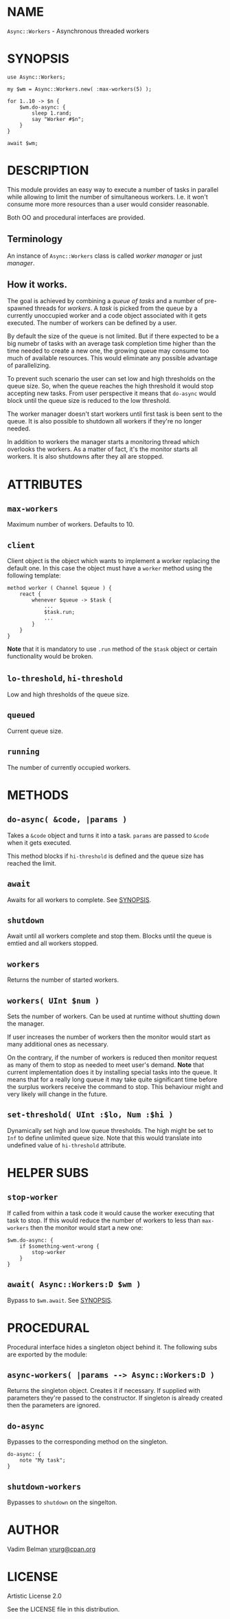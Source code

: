 NAME
====

`Async::Workers` - Asynchronous threaded workers

SYNOPSIS
========

    use Async::Workers;

    my $wm = Async::Workers.new( :max-workers(5) );

    for 1..10 -> $n {
        $wm.do-async: {
            sleep 1.rand;
            say "Worker #$n";
        }
    }

    await $wm;

DESCRIPTION
===========

This module provides an easy way to execute a number of tasks in parallel while allowing to limit the number of simultaneous workers. I.e. it won't consume more more resources than a user would consider reasonable.

Both OO and procedural interfaces are provided.

Terminology
-----------

An instance of `Async::Workers` class is called *worker manager* or just *manager*.

How it works.
-------------

The goal is achieved by combining a *queue of tasks* and a number of pre-spawned threads for *workers*. A *task* is picked from the queue by a currently unoccupied worker and a code object associated with it gets executed. The number of workers can be defined by a user.

By default the size of the queue is not limited. But if there expected to be a big numebr of tasks with an average task completion time higher than the time needed to create a new one, the growing queue may consume too much of available resources. This would eliminate any possible advantage of parallelizing.

To prevent such scenario the user can set low and high thresholds on the queue size. So, when the queue reaches the high threshold it would stop accepting new tasks. From user perspective it means that `do-async` would block until the queue size is reduced to the low threshold.

The worker manager doesn't start workers until first task is been sent to the queue. It is also possible to shutdown all workers if they're no longer needed.

In addition to workers the manager starts a monitoring thread which overlooks the workers. As a matter of fact, it's the monitor starts all workers. It is also shutdowns after they all are stopped.

ATTRIBUTES
==========

`max-workers`
-------------

Maximum number of workers. Defaults to 10.

`client`
--------

Client object is the object which wants to implement a worker replacing the default one. In this case the object must have a `worker` method using the following template:

    method worker ( Channel $queue ) {
        react {
            whenever $queue -> $task {
                ...
                $task.run;
                ...
            }
        }
    }

**Note** that it is mandatory to use `.run` method of the `$task` object or certain functionality would be broken.

`lo-threshold`, `hi-threshold`
------------------------------

Low and high thresholds of the queue size.

`queued`
--------

Current queue size.

`running`
---------

The number of currently occupied workers.

METHODS
=======

`do-async( &code, |params )`
----------------------------

Takes a `&code` object and turns it into a task. `params` are passed to `&code` when it gets executed.

This method blocks if `hi-threshold` is defined and the queue size has reached the limit.

`await`
-------

Awaits for all workers to complete. See [SYNOPSIS](#SYNOPSIS).

`shutdown`
----------

Await until all workers complete and stop them. Blocks until the queue is emtied and all workers stopped.

`workers`
---------

Returns the number of started workers.

`workers( UInt $num )`
----------------------

Sets the number of workers. Can be used at runtime without shutting down the manager.

If user increases the number of workers then the monitor would start as many additional ones as necessary.

On the contrary, if the number of workers is reduced then monitor request as many of them to stop as needed to meet user's demand. **Note** that current implementation does it by installing special tasks into the queue. It means that for a really long queue it may take quite significant time before the surplus workers receive the command to stop. This behaviour might and very likely will change in the future.

`set-threshold( UInt :$lo, Num :$hi )`
--------------------------------------

Dynamically set high and low queue thresholds. The high might be set to `Inf` to define unlimited queue size. Note that this would translate into undefined value of `hi-threshold` attribute.

HELPER SUBS
===========

`stop-worker`
-------------

If called from within a task code it would cause the worker executing that task to stop. If this would reduce the number of workers to less than `max-workers` then the monitor would start a new one:

    $wm.do-async: {
        if $something-went-wrong {
            stop-worker
        }
    }

`await( Async::Workers:D $wm )`
-------------------------------

Bypass to `$wm.await`. See [SYNOPSIS](#SYNOPSIS).

PROCEDURAL
==========

Procedural interface hides a singleton object behind it. The following subs are exported by the module:

`async-workers( |params --> Async::Workers:D )`
-----------------------------------------------

Returns the singleton object. Creates it if necessary. If supplied with parameters they're passed to the constructor. If singleton is already created then the parameters are ignored.

`do-async`
----------

Bypasses to the corresponding method on the singleton.

    do-async: {
        note "My task";
    }

`shutdown-workers`
------------------

Bypasses to `shutdown` on the singelton.

AUTHOR
======

Vadim Belman <vrurg@cpan.org>

LICENSE
=======

Artistic License 2.0

See the LICENSE file in this distribution.

